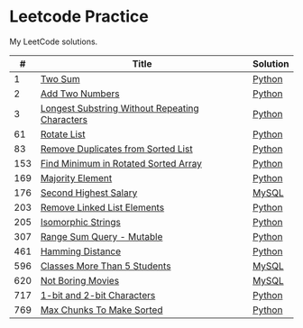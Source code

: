 # Leetcode Practice  
My LeetCode solutions.  

| # | Title | Solution |
| -- | ------ | ---------- |
| 1 | [Two Sum](https://leetcode.com/problems/two-sum/description/) | [Python](./Python/two_sum.py) |  
| 2 | [Add Two Numbers](https://leetcode.com/problems/add-two-numbers/description/) | [Python](./Python/add_two_numbers.py) |  
| 3 | [Longest Substring Without Repeating Characters](https://leetcode.com/problems/longest-substring-without-repeating-characters/description/) | [Python](./Python/longest_substring_without_repeating_characters.py) |  
| 61 | [Rotate List](https://leetcode.com/problems/rotate-list/description/) | [Python](./Python/rotate_list.py) |  
| 83 | [Remove Duplicates from Sorted List](https://leetcode.com/problems/remove-duplicates-from-sorted-list/description/) | [Python](./Python/remove_duplicates_from_sorted_list.py) |
| 153 | [Find Minimum in Rotated Sorted Array](https://leetcode.com/problems/find-minimum-in-rotated-sorted-array/description/) | [Python](./Python/find_minimum_in_rotated_sorted_array.py) |  
| 169 | [Majority Element](https://leetcode.com/problems/majority-element/description/) | [Python](./Python/majority_element.py) |  
| 176 | [Second Highest Salary](https://leetcode.com/problems/second-highest-salary/description/) | [MySQL](./MySQL/second_highest_salary.sql) |  
| 203 | [Remove Linked List Elements](https://leetcode.com/problems/remove-linked-list-elements) | [Python](./Python/remove_linked_list_elements.py) |  
| 205 | [Isomorphic Strings](https://leetcode.com/problems/isomorphic-strings/) | [Python](./Python/isomorphic_strings.py) |  
| 307 | [Range Sum Query - Mutable](https://leetcode.com/problems/range-sum-query-mutable/description/) | [Python](./Python/range_sum_query_mutable.py) |  
| 461 | [Hamming Distance](https://leetcode.com/problems/hamming-distance/description/) | [Python](./Python/hamming_distance.py) |  
| 596 | [Classes More Than 5 Students](https://leetcode.com/problems/classes-more-than-5-students/description/) | [MySQL](./MySQL/classes_moore_than_5_students.sql) |
| 620 | [Not Boring Movies](https://leetcode.com/problems/not-boring-movies/description/) | [MySQL](./MySQL/not_boring_movies.sql) |  
| 717 | [1-bit and 2-bit Characters](https://leetcode.com/problems/1-bit-and-2-bit-characters/description/) | [Python](./Python/1_bit_and_2_bit_characters.py) |  
| 769 | [Max Chunks To Make Sorted](https://leetcode.com/problems/max-chunks-to-make-sorted/description/) | [Python](./Python/max_chunks_to_make_sorted.py) |  
